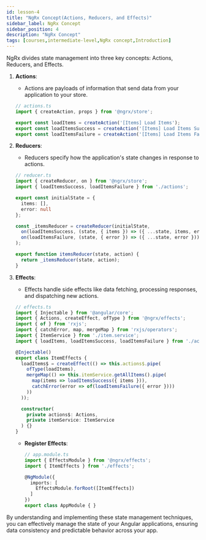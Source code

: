 ```yaml
---
id: lesson-4
title: "NgRx Concept(Actions, Reducers, and Effects)"
sidebar_label: NgRx Concept
sidebar_position: 4
description: "NgRx Concept"
tags: [courses,intermediate-level,NgRx concept,Introduction]
---
```

 
NgRx divides state management into three key concepts: Actions, Reducers, and Effects.

1. **Actions**:
   - Actions are payloads of information that send data from your application to your store.

   ```typescript
   // actions.ts
   import { createAction, props } from '@ngrx/store';

   export const loadItems = createAction('[Items] Load Items');
   export const loadItemsSuccess = createAction('[Items] Load Items Success', props<{ items: any[] }>());
   export const loadItemsFailure = createAction('[Items] Load Items Failure', props<{ error: any }>());
   ```

2. **Reducers**:
   - Reducers specify how the application's state changes in response to actions.

   ```typescript
   // reducer.ts
   import { createReducer, on } from '@ngrx/store';
   import { loadItemsSuccess, loadItemsFailure } from './actions';

   export const initialState = {
     items: [],
     error: null
   };

   const _itemsReducer = createReducer(initialState,
     on(loadItemsSuccess, (state, { items }) => ({ ...state, items, error: null })),
     on(loadItemsFailure, (state, { error }) => ({ ...state, error }))
   );

   export function itemsReducer(state, action) {
     return _itemsReducer(state, action);
   }
   ```

3. **Effects**:
   - Effects handle side effects like data fetching, processing responses, and dispatching new actions.

   ```typescript
   // effects.ts
   import { Injectable } from '@angular/core';
   import { Actions, createEffect, ofType } from '@ngrx/effects';
   import { of } from 'rxjs';
   import { catchError, map, mergeMap } from 'rxjs/operators';
   import { ItemService } from './item.service';
   import { loadItems, loadItemsSuccess, loadItemsFailure } from './actions';

   @Injectable()
   export class ItemEffects {
     loadItems$ = createEffect(() => this.actions$.pipe(
       ofType(loadItems),
       mergeMap(() => this.itemService.getAllItems().pipe(
         map(items => loadItemsSuccess({ items })),
         catchError(error => of(loadItemsFailure({ error })))
       ))
     ));

     constructor(
       private actions$: Actions,
       private itemService: ItemService
     ) {}
   }
   ```

   - **Register Effects**:
     ```typescript
     // app.module.ts
     import { EffectsModule } from '@ngrx/effects';
     import { ItemEffects } from './effects';

     @NgModule({
       imports: [
         EffectsModule.forRoot([ItemEffects])
       ]
     })
     export class AppModule { }
     ```

By understanding and implementing these state management techniques, you can effectively manage the state of your Angular applications, ensuring data consistency and predictable behavior across your app.